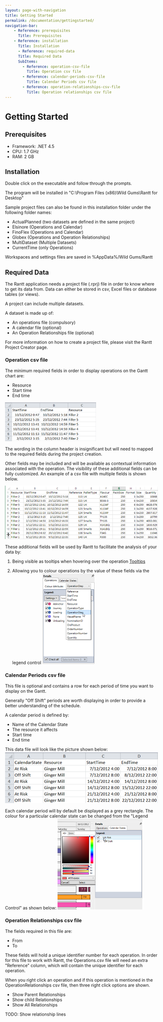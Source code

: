 ```yaml
---
layout: page-with-navigation
title: Getting Started
permalink: /documentation/gettingstarted/
navigation-bar:
    - Reference: prerequisites
      Title: Prerequisites
    - Reference: installation
      Title: Installation
      - Reference: required-data
      Title: Required Data
      SubItems:
		- Reference: operation-csv-file
		  Title: Operation csv file
		- Reference: calendar-periods-csv-file
		  Title: Calendar Periods csv file
		- Reference: operation-relationships-csv-file
		  Title: Operation relationships csv file
---
```


Getting Started
=============

Prerequisites
--------------

- Framework: .NET 4.5
- CPU:  1.7 GHz
- RAM: 2 GB

Installation
------------

Double click on the executable and follow through the prompts.

The program will be installed in "C:\Program Files (x86)\Wild Gums\Rantt for Desktop"

Sample project files can also be found in this installation folder under the following folder names:
- ActualPlanned (two datasets are defined in the same project)
- Elsinore (Operations and Calendar)
- FinoFlex (Operations and Calendar)
- Globex (Operations and Operation Relationships)
- MultiDataset (Multiple Datasets)
- CurrentTime (only Operations)

Workspaces and settings files are saved in %AppData%/Wild Gums/Rantt


Required Data
-------------

The Rantt application needs a project file (.rprj) file in order to know where to get its data from. Data can either be stored in csv, Excel files or database tables (or views).

A project can include multiple datasets.

A dataset is made up of:
- An operations file (compulsory)
- A calendar file (optional)
- An Operation Relationships file (optional)

For more information on how to create a project file, please visit the Rantt Project Creator page.

### Operation csv file

The minimum required fields in order to display operations on the Gantt chart are:
- Resource
- Start time
- End time

![Operation csv file](./img/rantt_operations.png)
 
The wording in the column header is insignificant but will need to mapped to the required fields during the project creation.

Other fields may be included and will be available as contextual information associated with the operation. 
The visibility of these additional fields can be fully customized. An example of a csv file with multiple fields is shown below.

![Operation csv file with extra columns](./img/rantt_operations2.png)

These additional fields will be used by Rantt to facilitate the analysis of your data by:

1. Being visible as tooltips when hovering over the operation
[Tooltips](./img/rantt_tooltip.png)

2. Allowing you to colour operations by the value of these fields via the legend control
![Legend Control](./img/rantt_legendControl.png)

### Calendar Periods csv file

This file is optional and contains a row for each period of time you want to display on the Gantt.

Generally "Off Shift" periods are worth displaying in order to provide a better understanding of the schedule.

A calendar period is defined by:
- Name of the Calendar State
- The resource it affects
- Start time
- End time

This data file will look like the picture shown below:
![Calendar Periods](./img/rantt_calendarPeriods.png)

Each calendar period will by default be displayed as a grey rectangle. The colour for a particular calendar state can be changed from the "Legend Control" as shown below:
![Calendar Legend](./img/rantt_calendarLegend.png)

### Operation Relationships csv file

The fields required in this file are:
- From
- To
 
 These fields will hold a unique identifier number for each operation.
 In order for this file to work with Rantt, the Operations.csv file will need an extra "Reference" column, which will contain the unique identifier for each operation.
 
When you right click an operation and if this operation is mentioned in the OperationRelationships csv file, then three right click options are shown.
- Show Parent Relationships
- Show child Relationships
- Show All Relationships
 
TODO: Show relationship lines
 

 